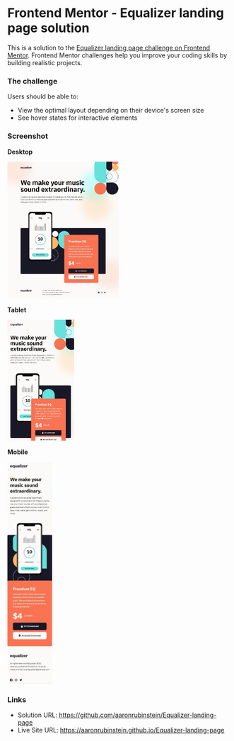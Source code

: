 # Frontend Mentor - Equalizer landing page solution

This is a solution to the [Equalizer landing page challenge on Frontend Mentor](https://www.frontendmentor.io/challenges/equalizer-landing-page-7VJ4gp3DE). Frontend Mentor challenges help you improve your coding skills by building realistic projects. 

### The challenge

Users should be able to:

- View the optimal layout depending on their device's screen size
- See hover states for interactive elements

### Screenshot

**Desktop**

<img src="./solution/desktop.jpg" width=50% height=50%>

**Tablet**

<img src="./solution/tablet.jpg" width=30% height=30%>

**Mobile**

<img src="./solution/mobile.jpg" width=20% height=20%>

### Links

- Solution URL: https://github.com/aaronrubinstein/Equalizer-landing-page
- Live Site URL: https://aaronrubinstein.github.io/Equalizer-landing-page
